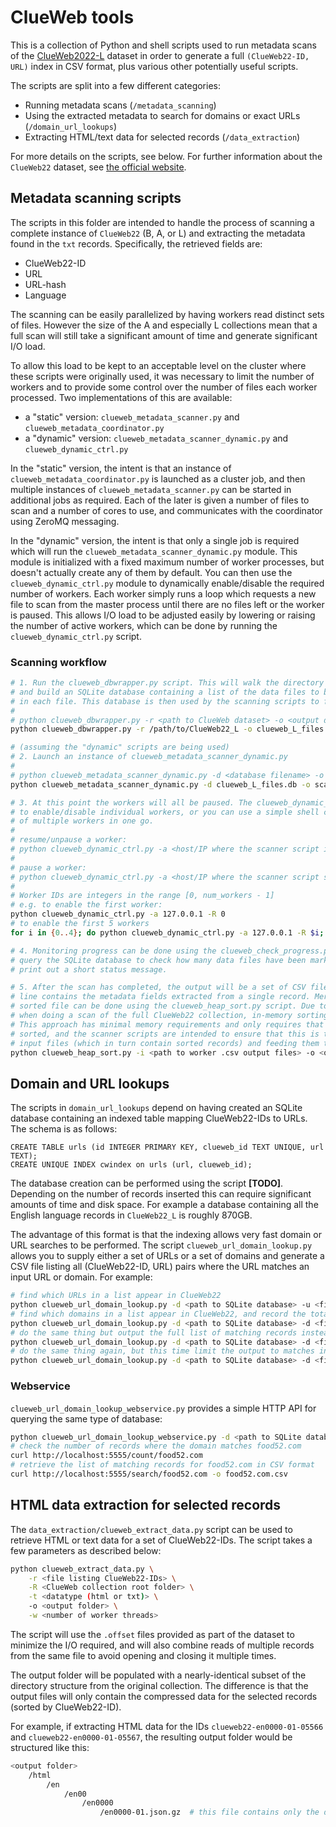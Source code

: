 # ClueWeb tools

This is a collection of Python and shell scripts used to run metadata scans of the [ClueWeb2022-L](https://lemurproject.org/clueweb22/) dataset in order to generate a full `(ClueWeb22-ID, URL)` index in CSV format, plus various other potentially useful scripts.

The scripts are split into a few different categories:

 * Running metadata scans (`/metadata_scanning`)
 * Using the extracted metadata to search for domains or exact URLs (`/domain_url_lookups`)
 * Extracting HTML/text data for selected records (`/data_extraction`)

For more details on the scripts, see below. For further information about the `ClueWeb22` dataset, see [the official website](https://lemurproject.org/clueweb22/).

## Metadata scanning scripts

The scripts in this folder are intended to handle the process of scanning a complete instance of `ClueWeb22` (B, A, or L) and extracting the metadata found in the `txt` records. Specifically, the retrieved fields are:
 
 * ClueWeb22-ID
 * URL 
 * URL-hash
 * Language

The scanning can be easily parallelized by having workers read distinct sets of files. However the size of the A and especially L collections mean that a full scan will still take a significant amount of time and generate significant I/O load. 

To allow this load to be kept to an acceptable level on the cluster where these scripts were originally used, it was necessary to limit the number of workers and to provide some control over the number of files each worker processed. Two implementations of this are available:

 * a "static" version: `clueweb_metadata_scanner.py` and `clueweb_metadata_coordinator.py`
 * a "dynamic" version: `clueweb_metadata_scanner_dynamic.py` and `clueweb_dynamic_ctrl.py`

In the "static" version, the intent is that an instance of `clueweb_metadata_coordinator.py` is launched as a cluster job, and then multiple instances of `clueweb_metadata_scanner.py` can be started in additional jobs as required. Each of the later is given a number of files to scan and a number of cores to use, and communicates with the coordinator using ZeroMQ messaging. 

In the "dynamic" version, the intent is that only a single job is required which will run the `clueweb_metadata_scanner_dynamic.py` module. This module is initialized with a fixed maximum number of worker processes, but doesn't actually create any of them by default. You can then use the `clueweb_dynamic_ctrl.py` module to dynamically enable/disable the required number of workers. Each worker simply runs a loop which requests a new file to scan from the master process until there are no files left or the worker is paused. This allows I/O load to be adjusted easily by lowering or raising the number of active workers, which can be done by running the `clueweb_dynamic_ctrl.py` script. 

### Scanning workflow

```bash
# 1. Run the clueweb_dbwrapper.py script. This will walk the directory structure of a ClueWeb collection
# and build an SQLite database containing a list of the data files to be scanned and the number of records
# in each file. This database is then used by the scanning scripts to feed files to workers. 
#
# python clueweb_dbwrapper.py -r <path to ClueWeb dataset> -o <output database filename>
python clueweb_dbwrapper.py -r /path/to/ClueWeb22_L -o clueweb_L_files.db

# (assuming the "dynamic" scripts are being used)
# 2. Launch an instance of clueweb_metadata_scanner_dynamic.py 
#
# python clueweb_metadata_scanner_dynamic.py -d <database filename> -o <path for output .csv files> -p <max number of workers> [-P <ZMQ port>]
python clueweb_metadata_scanner_dynamic.py -d clueweb_L_files.db -o scan_outputs/ -p 10

# 3. At this point the workers will all be paused. The clueweb_dynamic_ctrl.py script allows you
# to enable/disable individual workers, or you can use a simple shell command to update the state
# of multiple workers in one go.
# 
# resume/unpause a worker:
# python clueweb_dynamic_ctrl.py -a <host/IP where the scanner script is running> -R <worker ID> 
#
# pause a worker:
# python clueweb_dynamic_ctrl.py -a <host/IP where the scanner script s running> -P <worker ID>
# 
# Worker IDs are integers in the range [0, num_workers - 1]
# e.g. to enable the first worker:
python clueweb_dynamic_ctrl.py -a 127.0.0.1 -R 0
# to enable the first 5 workers
for i in {0..4}; do python clueweb_dynamic_ctrl.py -a 127.0.0.1 -R $i; done

# 4. Monitoring progress can be done using the clueweb_check_progress.py script. This will simply 
# query the SQLite database to check how many data files have been marked as scanned already and
# print out a short status message. 

# 5. After the scan has completed, the output will be a set of CSV files (one per worker), where each
# line contains the metadata fields extracted from a single record. Merging all of these into a single
# sorted file can be done using the clueweb_heap_sort.py script. Due to the size of the output files 
# when doing a scan of the full ClueWeb22 collection, in-memory sorting and merging is likely infeasible.
# This approach has minimal memory requirements and only requires that the input files are already 
# sorted, and the scanner scripts are intended to ensure that this is the case by sorting the list of
# input files (which in turn contain sorted records) and feeding them to the workers in the same order.
python clueweb_heap_sort.py -i <path to worker .csv output files> -o <output CSV filename> -t <expected total number of records>
```

## Domain and URL lookups

The scripts in `domain_url_lookups` depend on having created an SQLite database containing an indexed table mapping ClueWeb22-IDs to URLs. The schema is as follows:

```
CREATE TABLE urls (id INTEGER PRIMARY KEY, clueweb_id TEXT UNIQUE, url TEXT);
CREATE UNIQUE INDEX cwindex on urls (url, clueweb_id);
```

The database creation can be performed using the script **[TODO]**. Depending on the number of records inserted this can require significant amounts of time and disk space. For example a database containing all the English language records in `ClueWeb22_L` is roughly 870GB.

The advantage of this format is that the indexing allows very fast domain or URL searches to be performed. The script `clueweb_url_domain_lookup.py` allows you to supply either a set of URLs or a set of domains and generate a CSV file listing all (ClueWeb22-ID, URL) pairs where the URL matches an input URL or domain. For example:

```bash
# find which URLs in a list appear in ClueWeb22
python clueweb_url_domain_lookup.py -d <path to SQLite database> -u <file containing URLs to match> -o <output filename>
# find which domains in a list appear in ClueWeb22, and record the total number of records for each
python clueweb_url_domain_lookup.py -d <path to SQLite database> -d <file containing domains to match> -c -o <output filename>
# do the same thing but output the full list of matching records instead
python clueweb_url_domain_lookup.py -d <path to SQLite database> -d <file containing domains to match> -o <output filename>
# do the same thing again, but this time limit the output to matches in ClueWeb22_B only
python clueweb_url_domain_lookup.py -d <path to SQLite database> -d <file containing domains to match> -m B -o <output filename>
```

### Webservice

`clueweb_url_domain_lookup_webservice.py` provides a simple HTTP API for querying the same type of database:

```bash
python clueweb_url_domain_lookup_webservice.py -d <path to SQLite database>
# check the number of records where the domain matches food52.com
curl http://localhost:5555/count/food52.com
# retrieve the list of matching records for food52.com in CSV format
curl http://localhost:5555/search/food52.com -o food52.com.csv
```

## HTML data extraction for selected records

The `data_extraction/clueweb_extract_data.py` script can be used to retrieve HTML or text data for a set of ClueWeb22-IDs. The script takes a few parameters as described below:

```bash
python clueweb_extract_data.py \
    -r <file listing ClueWeb22-IDs> \
    -R <ClueWeb collection root folder> \
    -t <datatype (html or txt)> \
    -o <output folder> \
    -w <number of worker threads>
```

The script will use the `.offset` files provided as part of the dataset to minimize the I/O required, and will also combine reads of multiple records from the same file to avoid opening and closing it multiple times. 

The output folder will be populated with a nearly-identical subset of the directory structure from the original collection. The difference is that the output files will only contain the compressed data for the selected records (sorted by ClueWeb22-ID).

For example, if extracting HTML data for the IDs `clueweb22-en0000-01-05566` and `clueweb22-en0000-01-05567`, the resulting output folder would be structured like this:

```bash
<output folder>
    /html
        /en
            /en00
                /en0000
                    /en0000-01.json.gz  # this file contains only the data for the 2 selected records
```

